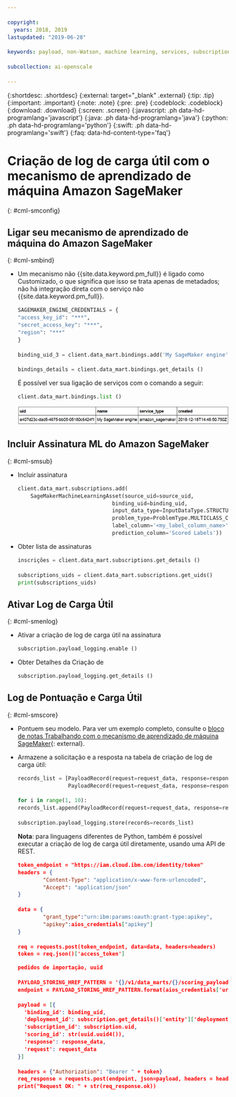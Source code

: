 ```yaml
---

copyright:
  years: 2018, 2019
lastupdated: "2019-06-28"

keywords: payload, non-Watson, machine learning, services, subscription

subcollection: ai-openscale

---
```


{:shortdesc: .shortdesc}
{:external: target="_blank" .external}
{:tip: .tip}
{:important: .important}
{:note: .note}
{:pre: .pre}
{:codeblock: .codeblock}
{:download: .download}
{:screen: .screen}
{:javascript: .ph data-hd-programlang='javascript'}
{:java: .ph data-hd-programlang='java'}
{:python: .ph data-hd-programlang='python'}
{:swift: .ph data-hd-programlang='swift'}
{:faq: data-hd-content-type='faq'}

# Criação de log de carga útil com o mecanismo de aprendizado de máquina Amazon SageMaker
{: #cml-smconfig}

## Ligar seu mecanismo de aprendizado de máquina do Amazon SageMaker
{: #cml-smbind}

- Um mecanismo não {{site.data.keyword.pm_full}} é ligado como Customizado, o que significa que isso se trata apenas de metadados; não há integração direta com o serviço não {{site.data.keyword.pm_full}}.

    ```python
    SAGEMAKER_ENGINE_CREDENTIALS = {
    "access_key_id": "***",
    "secret_access_key": "***",
    "region": "***"
    }

    binding_uid_3 = client.data_mart.bindings.add('My SageMaker engine', SageMakerMachineLearningInstance(SAGEMAKER_ENGINE_CREDENTIALS))

    bindings_details = client.data_mart.bindings.get_details ()
    ```
  É possível ver sua ligação de serviços com o comando a seguir:

    ```python
    client.data_mart.bindings.list ()
    ```

    ![Ligação do SageMaker ML](images/ml-sagemaker-bind.png)

## Incluir Assinatura ML do Amazon SageMaker
{: #cml-smsub}

- Incluir assinatura

    ```python
    client.data_mart.subscriptions.add(
        SageMakerMachineLearningAsset(source_uid=source_uid,
                                  binding_uid=binding_uid,
                                  input_data_type=InputDataType.STRUCTURED,
                                  problem_type=ProblemType.MULTICLASS_CLASSIFICATION,
                                  label_column='<my_label_column_name>',
                                  prediction_column='Scored Labels'))
    ```

- Obter lista de assinaturas

    ```python
    inscrições = client.data_mart.subscriptions.get_details ()

    subscriptions_uids = client.data_mart.subscriptions.get_uids()
    print(subscriptions_uids)
    ```

## Ativar Log de Carga Útil
{: #cml-smenlog}

- Ativar a criação de log de carga útil na assinatura

    ```python
    subscription.payload_logging.enable ()
    ```

- Obter Detalhes da Criação de

    ```python
    subscription.payload_logging.get_details ()
    ```

## Log de Pontuação e Carga Útil
{: #cml-smscore}

- Pontuem seu modelo. Para ver um exemplo completo, consulte o [bloco de notas Trabalhando com o mecanismo de aprendizado de máquina SageMaker](https://github.com/pmservice/ai-openscale-tutorials/blob/master/notebooks/AI%20OpenScale%20and%20SageMaker%20ML%20Engine.ipynb){: external}.


- Armazene a solicitação e a resposta na tabela de criação de log de carga útil:

    ```python
    records_list = [PayloadRecord(request=request_data, response=response_data, response_time=response_time),
                    PayloadRecord(request=request_data, response=response_data, response_time=response_time)]

    for i in range(1, 10):
    records_list.append(PayloadRecord(request=request_data, response=response_data, response_time=response_time))

    subscription.payload_logging.store(records=records_list)
    ```
    **Nota**: para linguagens diferentes de Python, também é possível executar a criação de log de carga útil diretamente, usando uma API de REST.

    ```json
    token_endpoint = "https://iam.cloud.ibm.com/identity/token"
    headers = {
            "Content-Type": "application/x-www-form-urlencoded",
            "Accept": "application/json"
    }

    data = {
            "grant_type":"urn:ibm:params:oauth:grant-type:apikey",
            "apikey":aios_credentials["apikey"]
    }

    req = requests.post(token_endpoint, data=data, headers=headers)
    token = req.json()['access_token']
    ```

    ```json
    pedidos de importação, uuid

    PAYLOAD_STORING_HREF_PATTERN = '{}/v1/data_marts/{}/scoring_payloads'
    endpoint = PAYLOAD_STORING_HREF_PATTERN.format(aios_credentials['url'], aios_credentials['data_mart_id'])

    payload = [{
      'binding_id': binding_uid,
      'deployment_id': subscription.get_details()['entity']['deployments'][0]['deployment_id'],
      'subscription_id': subscription.uid,
      'scoring_id': str(uuid.uuid4()),
      'response': response_data,
      'request': request_data
    }]

    headers = {"Authorization": "Bearer " + token}
    req_response = requests.post(endpoint, json=payload, headers = headers)
    print("Request OK: " + str(req_response.ok))
    ```
